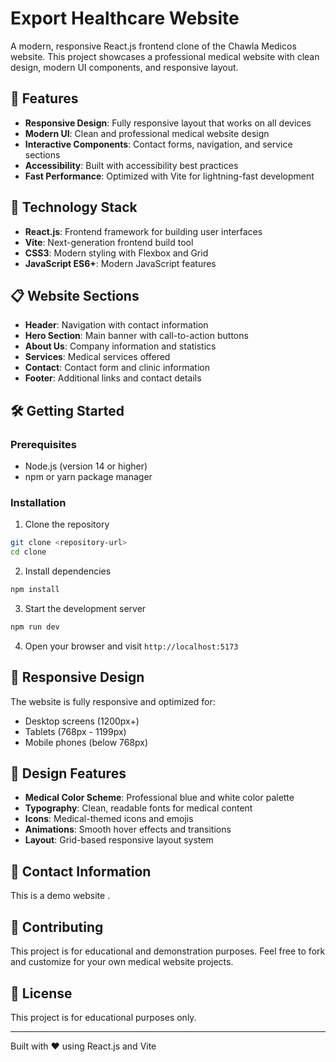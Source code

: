 # Export Healthcare Website 

A modern, responsive React.js frontend clone of the Chawla Medicos website. This project showcases a professional medical website with clean design, modern UI components, and responsive layout.

## 🏥 Features

- **Responsive Design**: Fully responsive layout that works on all devices
- **Modern UI**: Clean and professional medical website design
- **Interactive Components**: Contact forms, navigation, and service sections
- **Accessibility**: Built with accessibility best practices
- **Fast Performance**: Optimized with Vite for lightning-fast development

## 🚀 Technology Stack

- **React.js**: Frontend framework for building user interfaces
- **Vite**: Next-generation frontend build tool
- **CSS3**: Modern styling with Flexbox and Grid
- **JavaScript ES6+**: Modern JavaScript features

## 📋 Website Sections

- **Header**: Navigation with contact information
- **Hero Section**: Main banner with call-to-action buttons
- **About Us**: Company information and statistics
- **Services**: Medical services offered
- **Contact**: Contact form and clinic information
- **Footer**: Additional links and contact details

## 🛠️ Getting Started

### Prerequisites

- Node.js (version 14 or higher)
- npm or yarn package manager

### Installation

1. Clone the repository
```bash
git clone <repository-url>
cd clone
```

2. Install dependencies
```bash
npm install
```

3. Start the development server
```bash
npm run dev
```

4. Open your browser and visit `http://localhost:5173`

## 📱 Responsive Design

The website is fully responsive and optimized for:
- Desktop screens (1200px+)
- Tablets (768px - 1199px)
- Mobile phones (below 768px)

## 🎨 Design Features

- **Medical Color Scheme**: Professional blue and white color palette
- **Typography**: Clean, readable fonts for medical content
- **Icons**: Medical-themed icons and emojis
- **Animations**: Smooth hover effects and transitions
- **Layout**: Grid-based responsive layout system

## 📧 Contact Information

This is a demo website . 

## 🤝 Contributing

This project is for educational and demonstration purposes. Feel free to fork and customize for your own medical website projects.

## 📄 License

This project is for educational purposes only.

---

Built with ❤️ using React.js and Vite
